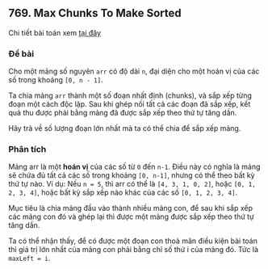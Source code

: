## 769. Max Chunks To Make Sorted

Chi tiết bài toán xem [tại đây](https://leetcode.com/problems/max-chunks-to-make-sorted/description)

### Đề bài
Cho một mảng số nguyên `arr` có độ dài `n`, đại diện cho một hoán vị của các số trong khoảng `[0, n - 1]`.

Ta chia mảng `arr` thành một số đoạn nhất định (chunks), và sắp xếp từng đoạn một cách độc lập. Sau khi ghép nối tất cả các đoạn đã sắp xếp, kết quả thu được phải bằng mảng đã được sắp xếp theo thứ tự tăng dần.

Hãy trả về số lượng đoạn lớn nhất mà ta có thể chia để sắp xếp mảng.

### Phân tích

Mảng arr là một **hoán vị** của các số từ `0` đến `n-1`.
Điều này có nghĩa là mảng sẽ chứa đủ tất cả các số trong khoảng `[0, n-1]`, nhưng có thể theo bất kỳ thứ tự nào.
Ví dụ: Nếu `n = 5`, thì arr có thể là `[4, 3, 1, 0, 2]`, hoặc `[0, 1, 2, 3, 4]`, hoặc bất kỳ sắp xếp nào khác của các số `[0, 1, 2, 3, 4]`.

Mục tiêu là chia mảng đầu vào thành nhiều mảng con, để sau khi sắp xếp các mảng con đó và ghép lại thì được một mảng được sắp xếp theo thứ tự tăng dần.

Ta có thể nhận thấy, để có được một đoạn con thoả mãn điều kiện bài toán thì giá trị lớn nhất của mảng con phải bằng chỉ số thứ i của mảng đó.
Tức là `maxLeft = i`.